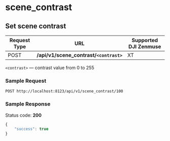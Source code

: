 scene_contrast
=====

Set scene contrast
------------------

Request Type | URL | Supported DJI Zenmuse
-------------|-----|------------------------
POST | **/api/v1/scene_contrast/`<contrast>`** | XT

`<contrast>` &mdash; contrast value from 0 to 255

### Sample Request

```http
POST http://localhost:8123/api/v1/scene_contrast/100
```

### Sample Response

Status code: **200**

```javascript
{
    "success": true
}
```

